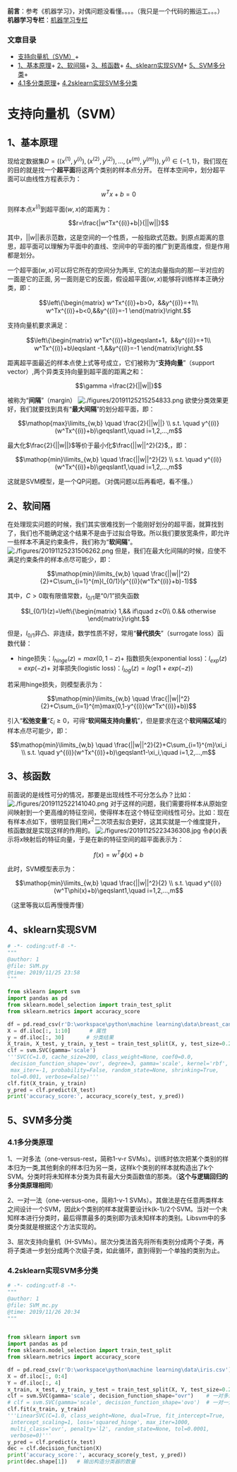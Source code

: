 

**前言**：参考《机器学习》，对偶问题没看懂。。。。（我只是一个代码的搬运工。。。）  **机器学习专栏**：[机器学习专栏](https://blog.csdn.net/weixin_43008804/category_9386844.html)




### 文章目录


+ [支持向量机（SVM）](#SVM_7)+ 
+ [1、基本原理](#1_8)+ [2、软间隔](#2_49)+ [3、核函数](#3_80)+ [4、sklearn实现SVM](#4sklearnSVM_96)+ [5、SVM多分类](#5SVM_126)+ 
+ [4.1多分类原理](#41_127)+ [4.2sklearn实现SVM多分类](#42sklearnSVM_133)









# 支持向量机（SVM）


## 1、基本原理


现给定数据集$D={((x^{(1)},y^{(i)}),(x^{(2)},y^{(2)}),...,(x^{(m)},y^{(m)}))},y^{(i)}\in\{-1,1 \}$，我们现在的目的就是找一个**超平面**将这两个类别的样本点分开。 在样本空间中，划分超平面可以由线性方程表示为： 

$$w^Tx+b=0$$

 则样本点$x^{(i)}$到超平面$(w,x)$的距离为： 

$$r=\frac{|w^Tx^{(i)}+b|}{||w||}$$

 其中，$||w||$表示范数，这是空间的一个性质，一般指欧式范数。到原点距离的意思，超平面可以理解为平面中的直线、空间中的平面的推广到更高维度，但是作用都是划分。

一个超平面$(w,x)$可以将它所在的空间分为两半, 它的法向量指向的那一半对应的一面是它的正面, 另一面则是它的反面，假设超平面$(w,x)$能够将训练样本正确分类，即： 

$$\left\{\begin{matrix} w^Tx^{(i)}+b>0，&&y^{(i)}=+1\\ w^Tx^{(i)}+b<0,&&y^{(i)}=-1 \end{matrix}\right.$$

 支持向量机要求满足： 

$$\left\{\begin{matrix} w^Tx^{(i)}+b\geqslant+1，&&y^{(i)}=+1\\ w^Tx^{(i)}+b\leqslant -1,&&y^{(i)}=-1 \end{matrix}\right.$$

 距离超平面最近的样本点使上式等号成立，它们被称为“**支持向量**”（support vector）,两个异类支持向量到超平面的距离之和： 

$$\gamma =\frac{2}{||w||}$$

 被称为“**间隔**”（margin） 
![./figures/20191125215254833.png](./figures/20191125215254833.png)
 欲使分类效果更好，我们就要找到具有“**最大间隔**”的划分超平面，即： 

$$\mathop{max}\limits_{w,b} \quad \frac{2}{||w||} \\ s.t. \quad y^{(i)}(w^Tx^{(i)}+b)\geqslant1,\quad i=1,2,...,m$$

 最大化$\frac{2}{||w||}$等价于最小化$\frac{||w||^2}{2}$,，即： 

$$\mathop{min}\limits_{w,b} \quad \frac{||w||^2}{2} \\ s.t. \quad y^{(i)}(w^Tx^{(i)}+b)\geqslant1,\quad i=1,2,...,m$$

 这就是SVM模型，是一个QP问题。（对偶问题以后再看吧，看不懂。）

## 2、软间隔


在处理现实问题的时候，我们其实很难找到一个能刚好划分的超平面，就算找到了，我们也不能确定这个结果不是由于过拟合导致。所以我们要放宽条件，即允许一些样本不满足约束条件，我们称为“**软间隔**”。 
![./figures/20191125231506262.png](./figures/20191125231506262.png)
 但是，我们在最大化间隔的时候，应使不满足约束条件的样本点尽可能少，即： 

$$\mathop{min}\limits_{w,b} \quad \frac{||w||^2}{2}+C\sum_{i=1}^{m}l_{0/1}(y^{(i)}(w^Tx^{(i)}+b)-1)$$

 其中，$C>0$取有限值常数，$l_{0/1}$是“0/1”损失函数 

$$l_{0/1}(z)=\left\{\begin{matrix} 1,&& if\quad z<0\\ 0.&& otherwise \end{matrix}\right.$$

 但是，$l_{0/1}$非凸、非连续，数学性质不好，常用“**替代损失**”（surrogate loss）函数代替：

+ hinge损失：$l_{hinge}(z)=max(0,1-z)$+ 指数损失(exponential loss)：$l_{exp}(z)=exp(-z)$+ 对率损失(logistic loss)：$l_{log}(z)=log(1+exp(-z))$


若采用hinge损失，则模型表示为： 

$$\mathop{min}\limits_{w,b} \quad \frac{||w||^2}{2}+C\sum_{i=1}^{m}max(0,1-y^{(i)}(w^Tx^{(i)}+b))$$

 引入“**松弛变量**”$\xi_i\geqslant0$，可得“**软间隔支持向量机**”，但是要求在这个**软间隔区域**的样本点尽可能少，即： 

$$\mathop{min}\limits_{w,b} \quad \frac{||w||^2}{2}+C\sum_{i=1}^{m}\xi_i \\ s.t. \quad y^{(i)}(w^Tx^{(i)}+b)\geqslant1-\xi_i,\quad i=1,2,...,m$$



## 3、核函数


前面说的是线性可分的情况，那要是出现线性不可分怎么办？比如： 
![./figures/2019112522141040.png](./figures/2019112522141040.png)
 对于这样的问题，我们需要将样本从原始空间映射到一个更高维的特征空间，使得样本在这个特征空间线性可分。比如：现在有样本点如下，很明显我们用$x^2$二次项去拟合更好，这其实就是一个维度提升，核函数就是实现这样的作用的。 
![./figures/20191125223436308.jpg](./figures/20191125223436308.jpg)
 令$\phi(x)$表示将$x$映射后的特征向量，于是在新的特征空间的超平面表示为： 

$$f(x)=w^T\phi(x)+b$$

 此时，SVM模型表示为： 

$$\mathop{min}\limits_{w,b} \quad \frac{||w||^2}{2} \\ s.t. \quad y^{(i)}(w^T\phi(x)+b)\geqslant1,\quad i=1,2,...,m$$

 （这里等我以后再慢慢弄懂）

## 4、sklearn实现SVM


```python
# -*- coding:utf-8 -*-
"""
@author: 1
@file: SVM.py
@time: 2019/11/25 23:58
"""

from sklearn import svm
import pandas as pd
from sklearn.model_selection import train_test_split
from sklearn.metrics import accuracy_score

df = pd.read_csv(r'D:\workspace\python\machine learning\data\breast_cancer.csv',header=None)
X = df.iloc[:, 1:10]      # 属性
y = df.iloc[:, 30]       # 分类结果
X_train, X_test, y_train, y_test = train_test_split(X, y, test_size=0.2)
clf = svm.SVC(gamma='scale')
'''SVC(C=1.0, cache_size=200, class_weight=None, coef0=0.0,
 decision_function_shape='ovr', degree=3, gamma='scale', kernel='rbf',
 max_iter=-1, probability=False, random_state=None, shrinking=True,
 tol=0.001, verbose=False)'''
clf.fit(X_train, y_train)
y_pred = clf.predict(X_test)
print('accuracy_score:', accuracy_score(y_test, y_pred))

```


## 5、SVM多分类


### 4.1多分类原理


1、一对多法（one-versus-rest，简称1-v-r SVMs）。训练时依次把某个类别的样本归为一类,其他剩余的样本归为另一类，这样k个类别的样本就构造出了k个SVM。分类时将未知样本分类为具有最大分类函数值的那类。（**这个与逻辑回归的多分类原理相同**）

2、一对一法（one-versus-one，简称1-v-1 SVMs）。其做法是在任意两类样本之间设计一个SVM，因此k个类别的样本就需要设计k(k-1)/2个SVM。当对一个未知样本进行分类时，最后得票最多的类别即为该未知样本的类别。Libsvm中的多类分类就是根据这个方法实现的。

3、层次支持向量机（H-SVMs）。层次分类法首先将所有类别分成两个子类，再将子类进一步划分成两个次级子类，如此循环，直到得到一个单独的类别为止。

### 4.2sklearn实现SVM多分类


```python
# -*- coding:utf-8 -*-
"""
@author: 1
@file: SVM_mc.py
@time: 2019/11/26 20:34
"""


from sklearn import svm
import pandas as pd
from sklearn.model_selection import train_test_split
from sklearn.metrics import accuracy_score

df = pd.read_csv(r'D:\workspace\python\machine learning\data\iris.csv')
X = df.iloc[:, 0:4]
Y = df.iloc[:, 4]
x_train, x_test, y_train, y_test = train_test_split(X, Y, test_size=0.2)
clf = svm.SVC(gamma='scale', decision_function_shape="ovr")    # 一对多法
# clf = svm.SVC(gamma='scale', decision_function_shape='ovo')  # 一对一法
clf.fit(x_train, y_train)
'''LinearSVC(C=1.0, class_weight=None, dual=True, fit_intercept=True,
 intercept_scaling=1, loss='squared_hinge', max_iter=1000,
 multi_class='ovr', penalty='l2', random_state=None, tol=0.0001,
 verbose=0)'''
y_pred = clf.predict(x_test)
dec = clf.decision_function(X)
print('accuracy_score：', accuracy_score(y_test, y_pred))
print(dec.shape[1])   # 输出构造分类器的数量

```


